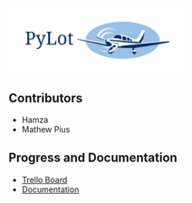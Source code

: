 # ![screenshot](pylotlogo.PNG)

## Contributors
* Hamza
* Mathew Pius

## Progress and Documentation
* [Trello Board](https://trello.com/b/9zQ3B1nt/pylot-major-project)
* [Documentation](https://ryzbaka.github.io/PyLot/)

